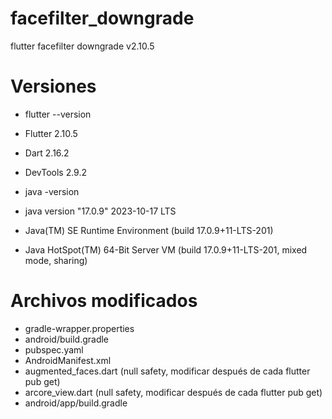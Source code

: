 # facefilter_downgrade
flutter facefilter downgrade v2.10.5

# Versiones
- flutter --version
- Flutter 2.10.5 
- Dart 2.16.2 
- DevTools 2.9.2

- java -version
- java version "17.0.9" 2023-10-17 LTS
- Java(TM) SE Runtime Environment (build 17.0.9+11-LTS-201)
- Java HotSpot(TM) 64-Bit Server VM (build 17.0.9+11-LTS-201, mixed mode, sharing)

# Archivos modificados
- gradle-wrapper.properties
- android/build.gradle
- pubspec.yaml
- AndroidManifest.xml
- augmented_faces.dart (null safety, modificar después de cada flutter pub get)
- arcore_view.dart (null safety, modificar después de cada flutter pub get)
- android/app/build.gradle

